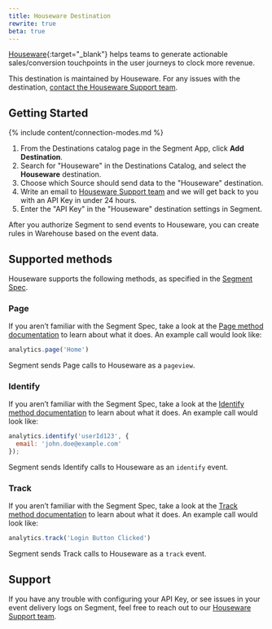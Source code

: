 ```yaml
---
title: Houseware Destination
rewrite: true
beta: true
---
```


[Houseware](https://houseware.io/?utm_source=segmentio&utm_medium=docs&utm_campaign=partners){:target="_blank"} helps teams to generate actionable sales/conversion touchpoints in the user journeys to clock more revenue.

This destination is maintained by Houseware. For any issues with the destination, [contact the Houseware Support team](mailto:support@houseware.io).

## Getting Started

{% include content/connection-modes.md %}

1. From the Destinations catalog page in the Segment App, click **Add Destination**.
2. Search for "Houseware" in the Destinations Catalog, and select the **Houseware** destination.
3. Choose which Source should send data to the "Houseware" destination.
4. Write an email to [Houseware Support team](mailto:support@houseware.io) and we will get back to you with an API Key in under 24 hours.
5. Enter the "API Key" in the "Houseware" destination settings in Segment.

After you authorize Segment to send events to Houseware, you can create rules in Warehouse based on the event data.

## Supported methods

Houseware supports the following methods, as specified in the [Segment Spec](/docs/connections/spec).

### Page

If you aren’t familiar with the Segment Spec, take a look at the [Page method documentation](/docs/connections/spec/page/) to learn about what it does. An example call would look like:

```js
analytics.page('Home')
```

Segment sends Page calls to Houseware as a `pageview`. 


### Identify

If you aren’t familiar with the Segment Spec, take a look at the [Identify method documentation](/docs/connections/spec/identify/) to learn about what it does. An example call would look like:

```js
analytics.identify('userId123', {
  email: 'john.doe@example.com'
});
```

Segment sends Identify calls to Houseware as an `identify` event.


### Track

If you aren’t familiar with the Segment Spec, take a look at the [Track method documentation](/docs/connections/spec/track/) to learn about what it does. An example call would look like:
```js
analytics.track('Login Button Clicked')
```

Segment sends Track calls to Houseware as a `track` event.


## Support

If you have any trouble with configuring your API Key, or see issues in your event delivery logs on Segment, feel free to reach out to our [Houseware Support team](mailto:support@houseware.io).